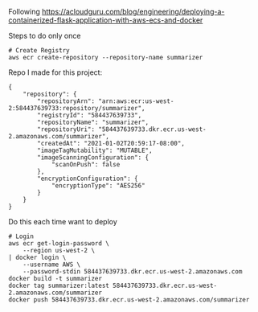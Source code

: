 Following https://acloudguru.com/blog/engineering/deploying-a-containerized-flask-application-with-aws-ecs-and-docker

Steps to do only once
```
# Create Registry
aws ecr create-repository --repository-name summarizer
```

Repo I made for this project:
```
{
    "repository": {
        "repositoryArn": "arn:aws:ecr:us-west-2:584437639733:repository/summarizer",
        "registryId": "584437639733",
        "repositoryName": "summarizer",
        "repositoryUri": "584437639733.dkr.ecr.us-west-2.amazonaws.com/summarizer",
        "createdAt": "2021-01-02T20:59:17-08:00",
        "imageTagMutability": "MUTABLE",
        "imageScanningConfiguration": {
            "scanOnPush": false
        },
        "encryptionConfiguration": {
            "encryptionType": "AES256"
        }
    }
}
```

Do this each time want to deploy 
```
# Login
aws ecr get-login-password \
    --region us-west-2 \
| docker login \
    --username AWS \
    --password-stdin 584437639733.dkr.ecr.us-west-2.amazonaws.com
docker build -t summarizer
docker tag summarizer:latest 584437639733.dkr.ecr.us-west-2.amazonaws.com/summarizer
docker push 584437639733.dkr.ecr.us-west-2.amazonaws.com/summarizer
```
